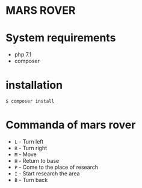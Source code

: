 # MARS ROVER

# System requirements

* php 7.1 
* composer

# installation 

```
$ composer install 
```

# Commanda of mars rover

* `L` - Turn left
* `R` - Turn right
* `M` - Move
* `H` - Return to base
* `P` - Come to the place of research
* `I` - Start  research the area
* `B` - Turn back
